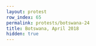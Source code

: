 ```yaml
---
layout: protest
row_index: 65
permalink: protests/botswana-24
title: Botswana, April 2018
hidden: true
---
```

